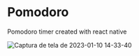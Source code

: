 # Pomodoro
Pomodoro timer created with react native

![Captura de tela de 2023-01-10 14-33-40](https://user-images.githubusercontent.com/111321889/211624245-6c9fee47-df93-4756-a26c-51e2f64e555b.png)
<ime src="https://user-images.githubusercontent.com/111321889/211624245-6c9fee47-df93-4756-a26c-51e2f64e555b.png">
